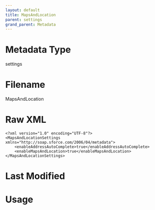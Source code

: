```yaml
---
layout: default
title: MapsAndLocation
parent: settings
grand_parent: Metadata
---
```

# Metadata Type
settings


# Filename 
MapsAndLocation


# Raw XML
```
<?xml version="1.0" encoding="UTF-8"?>
<MapsAndLocationSettings xmlns="http://soap.sforce.com/2006/04/metadata">
    <enableAddressAutoComplete>true</enableAddressAutoComplete>
    <enableMapsAndLocation>true</enableMapsAndLocation>
</MapsAndLocationSettings>
```


# Last Modified


# Usage
